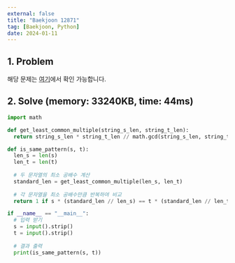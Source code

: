 ```yaml
---
external: false
title: "Baekjoon 12871"
tag: [Baekjoon, Python]
date: 2024-01-11
---
```


## 1. Problem

해당 문제는 [여기](https://www.acmicpc.net/problem/12871)에서 확인 가능합니다.

## 2. Solve (memory: 33240KB, time: 44ms)

```python
import math

def get_least_common_multiple(string_s_len, string_t_len):
  return string_s_len * string_t_len // math.gcd(string_s_len, string_t_len)

def is_same_pattern(s, t):
  len_s = len(s)
  len_t = len(t)
  
  # 두 문자열의 최소 공배수 계산
  standard_len = get_least_common_multiple(len_s, len_t)
  
  # 각 문자열을 최소 공배수만큼 반복하여 비교
  return 1 if s * (standard_len // len_s) == t * (standard_len // len_t) else 0

if __name__ == "__main__":
  # 입력 받기
  s = input().strip()
  t = input().strip()
  
  # 결과 출력
  print(is_same_pattern(s, t))
```
